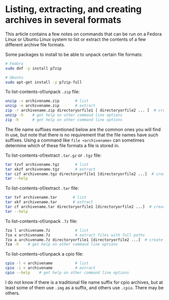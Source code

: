 # Listing, extracting, and creating archives in several formats

This article contains a few notes on commands that can be run on a
Fedora Linux or Ubuntu Linux system to list or extract the contents of
a few different archive file formats.

Some packages to install to be able to unpack certain file formats:
```bash
# Fedora
sudo dnf -y install p7zip

# Ubuntu
sudo apt-get install -y p7zip-full
```

To list-contents-of/unpack `.zip` file:
```bash
unzip -v archivename.zip       # list
unzip -e archivename.zip       # extract
zip -r archivename.zip directoryorfile1 [ directoryorfile2 ... ]  # create archive
unzip -h    # get help on other command line options
zip -h      # get help on other command line options
```

The file name suffixes mentioned below are the common ones you will
find in use, but note that there is no requirement that the file names
have such suffixes.  Using a command like `file <archivename>` can
sometimes determine which of these file formats a file is stored in.

To list-contents-of/extract `.tar.gz` or `.tgz` file:
```bash
tar tzvf archivename.tgz       # list
tar xkzf archivename.tgz       # extract
tar czf archivename.tgz directoryorfile1 [directoryorfile2 ...]  # create archive
tar --help
```

To list-contents-of/extract `.tar` file:
```bash
tar tvf archivename.tar       # list
tar xkf archivename.tar       # extract
tar cf archivename.tar directoryorfile1 [directoryorfile2 ...]  # create archive
tar --help
```

To list-contents-of/unpack `.7z` file:
```bash
7za l archivename.7z           # list
7za x archivename.7z           # extract files with full paths
7za a archivename.7z directoryorfile1 [directoryorfile2 ...]  # create archive
7za -h    # get help on other command line options
```

To list-contents-of/unpack a cpio file:
```bash
cpio -l < archivename          # list
cpio -i < archivename          # extract
cpio --help    # get help on other command line options
```
I do not know if there is a traditional file name suffix for cpio
archives, but at least some of them use `.img` as a suffix, and others
use `.cpio`.  There may be others.
